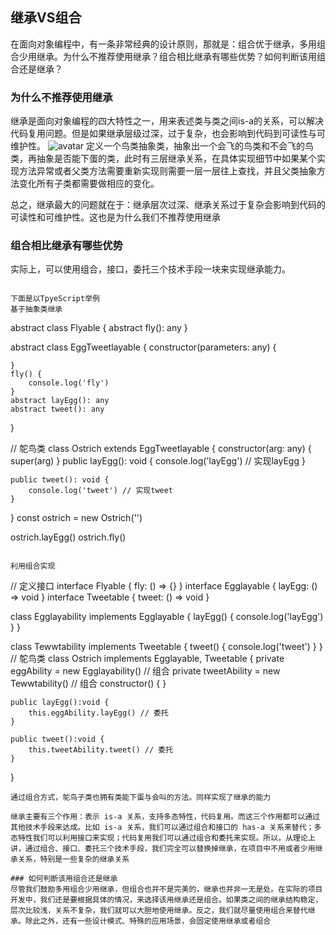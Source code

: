 ## 继承VS组合
在面向对象编程中，有一条非常经典的设计原则，那就是：组合优于继承，多用组合少用继承。为什么不推荐使用继承？组合相比继承有哪些优势？如何判断该用组合还是继承？

### 为什么不推荐使用继承

继承是面向对象编程的四大特性之一，用来表述类与类之间is-a的关系，可以解决代码复用问题。但是如果继承层级过深，过于复杂，也会影响到代码到可读性与可维护性。
![avatar](https://static001.geekbang.org/resource/image/3f/c6/3f99fa541e7ec7656a1dd35cc4f28bc6.jpg)
定义一个鸟类抽象类，抽象出一个会飞的鸟类和不会飞的鸟类，再抽象是否能下蛋的类，此时有三层继承关系，在具体实现细节中如果某个实现方法异常或者父类方法需要重新实现则需要一层一层往上查找，并且父类抽象方法变化所有子类都需要做相应的变化。

总之，继承最大的问题就在于：继承层次过深、继承关系过于复杂会影响到代码的可读性和可维护性。这也是为什么我们不推荐使用继承

### 组合相比继承有哪些优势

实际上，可以使用组合，接口，委托三个技术手段一块来实现继承能力。

```

下面是以TpyeScript举例
基于抽象类继承
```
abstract class Flyable {
    abstract fly(): any
}

abstract class EggTweetlayable {
    constructor(parameters: any) {

    }
    fly() {
        console.log('fly')
    }
    abstract layEgg(): any
    abstract tweet(): any
}


// 鸵鸟类
class Ostrich extends EggTweetlayable {
    constructor(arg: any) {
        super(arg)
    }
    public layEgg(): void {
        console.log('layEgg') // 实现layEgg
    }

    public tweet(): void {
        console.log('tweet') // 实现tweet
    }
}
const ostrich = new Ostrich('')

ostrich.layEgg()
ostrich.fly()
```

利用组合实现

```
// 定义接口
interface Flyable {
    fly: () => {}
}
interface Egglayable {
    layEgg: () => void
}
interface Tweetable {
    tweet: () => void
}

class Egglayability implements Egglayable {
    layEgg() {
        console.log('layEgg')
    }
}

class Tewwtability implements Tweetable {
    tweet() {
        console.log('tweet')
    }
}
// 鸵鸟类
class Ostrich implements Egglayable, Tweetable {
    private eggAbility = new Egglayability() // 组合
    private tweetAbility = new Tewwtability() // 组合
    constructor() {
    }

    public layEgg():void {
        this.eggAbility.layEgg() // 委托
    }

    public tweet():void {
        this.tweetAbility.tweet() // 委托
    }
}
```
通过组合方式，鸵鸟子类也拥有类能下蛋与会叫的方法。同样实现了继承的能力

继承主要有三个作用：表示 is-a 关系，支持多态特性，代码复用。而这三个作用都可以通过其他技术手段来达成。比如 is-a 关系，我们可以通过组合和接口的 has-a 关系来替代；多态特性我们可以利用接口来实现；代码复用我们可以通过组合和委托来实现。所以，从理论上讲，通过组合、接口、委托三个技术手段，我们完全可以替换掉继承，在项目中不用或者少用继承关系，特别是一些复杂的继承关系

### 如何判断该用组合还是继承
尽管我们鼓励多用组合少用继承，但组合也并不是完美的，继承也并非一无是处。在实际的项目开发中，我们还是要根据具体的情况，来选择该用继承还是组合。如果类之间的继承结构稳定，层次比较浅，关系不复杂，我们就可以大胆地使用继承。反之，我们就尽量使用组合来替代继承。除此之外，还有一些设计模式、特殊的应用场景，会固定使用继承或者组合
